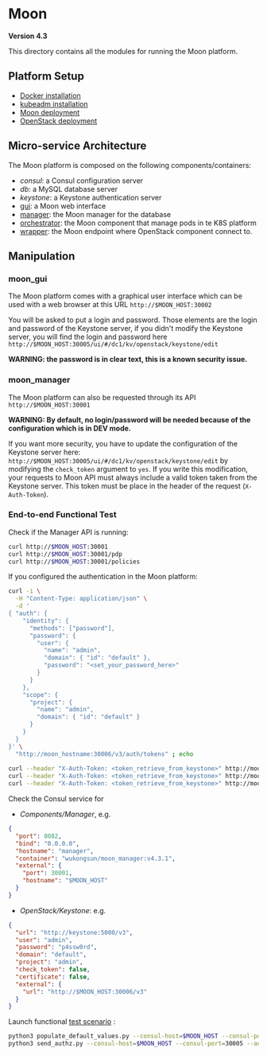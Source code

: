 # Moon
__Version 4.3__

This directory contains all the modules for running the Moon platform.

## Platform Setup
- [Docker installation](tools/moon_kubernetes/README.md)
- [kubeadm installation](tools/moon_kubernetes/README.md)
- [Moon deployment](tools/moon_kubernetes/README.md)
- [OpenStack deployment](tools/openstack/README.md)


## Micro-service Architecture
The Moon platform is composed on the following components/containers:
- *consul*: a Consul configuration server
- *db*: a MySQL database server
- *keystone*: a Keystone authentication server
- [gui](moon_gui/README.md): a Moon web interface
- [manager](moon_manager/README.md): the Moon manager for the database
- [orchestrator](moon_orchestrator/README.md): the Moon component that manage pods in te K8S platform
- [wrapper](moon_wrapper/README.md): the Moon endpoint where OpenStack component connect to.


## Manipulation
### moon_gui
The Moon platform comes with a graphical user interface which can be used with 
a web browser at this URL `http://$MOON_HOST:30002`

You will be asked to put a login and password. Those elements are the login and password 
of the Keystone server, if you didn't modify the Keystone server, you will find the 
login and password here `http://$MOON_HOST:30005/ui/#/dc1/kv/openstack/keystone/edit` 

**WARNING: the password is in clear text, this is a known security issue.**

### moon_manager
The Moon platform can also be requested through its API `http://$MOON_HOST:30001`

**WARNING: By default, no login/password will be needed because of 
the configuration which is in DEV mode.**

If you want more security, you have to update the configuration of the Keystone server here:
`http://$MOON_HOST:30005/ui/#/dc1/kv/openstack/keystone/edit` 
by modifying the `check_token` argument to `yes`.
If you write this modification, your requests to Moon API must always include a valid token 
taken from the Keystone server. This token must be place in the header of the request 
(`X-Auth-Token`).

### End-to-end Functional Test
Check if the Manager API is running:
```bash
curl http://$MOON_HOST:30001
curl http://$MOON_HOST:30001/pdp
curl http://$MOON_HOST:30001/policies
```
    
If you configured the authentication in the Moon platform:
```bash
curl -i \
  -H "Content-Type: application/json" \
  -d '
{ "auth": {
    "identity": {
      "methods": ["password"],
      "password": {
        "user": {
          "name": "admin",
          "domain": { "id": "default" },
          "password": "<set_your_password_here>"
        }
      }
    },
    "scope": {
      "project": {
        "name": "admin",
        "domain": { "id": "default" }
      }
    }
  }
}' \
  "http://moon_hostname:30006/v3/auth/tokens" ; echo
  
curl --header "X-Auth-Token: <token_retrieve_from_keystone>" http://moon_hostname:30001
curl --header "X-Auth-Token: <token_retrieve_from_keystone>" http://moon_hostname:30001/pdp
curl --header "X-Auth-Token: <token_retrieve_from_keystone>" http://moon_hostname:30001/policies
```
    
Check the Consul service for 
- *Components/Manager*, e.g. 
```json
{
  "port": 8082, 
  "bind": "0.0.0.0", 
  "hostname": "manager", 
  "container": "wukongsun/moon_manager:v4.3.1", 
  "external": {
    "port": 30001, 
    "hostname": "$MOON_HOST"
  }
}
```
- *OpenStack/Keystone*: e.g. 
```json
{
  "url": "http://keystone:5000/v3", 
  "user": "admin", 
  "password": "p4ssw0rd", 
  "domain": "default", 
  "project": "admin", 
  "check_token": false, 
  "certificate": false, 
  "external": {
    "url": "http://$MOON_HOST:30006/v3"
  }
}
```

Launch functional [test scenario](tests/functional/scenario) : 
```bash
python3 populate_default_values.py --consul-host=$MOON_HOST --consul-port=30005 -v scenario/rbac_large.py
python3 send_authz.py --consul-host=$MOON_HOST --consul-port=30005 --authz-host=$MOON_HOST --authz-port=31002 -v scenario/rbac_large.py
```
